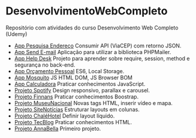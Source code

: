 # DesenvolvimentoWebCompleto
Repositório com atividades do curso Desenvolvimento Web Completo (Udemy)

* [App Pesquisa Endereço](https://github.com/CaiqueVidal/DesenvolvimentoWebCompleto/blob/master/Gifs/gAppPesquisaEndereco.gif) Consumir API (ViaCEP) com retorno JSON.
* [App Send E-mail](https://github.com/CaiqueVidal/DesenvolvimentoWebCompleto/blob/master/Gifs/gAppSendEmail.gif) Aplicação para utilizar a biblioteca PHPMailer.
* [App Help Desk](https://github.com/CaiqueVidal/DesenvolvimentoWebCompleto/blob/master/Gifs/gAppHelpDesk.gif) Projeto para aprender sobre require, session, method e segurança no back-end.
* [App Orçamento Pessoal](https://github.com/CaiqueVidal/DesenvolvimentoWebCompleto/blob/master/Gifs/gAppOrcamentoPessoal.gif) ES6, Local Storage. 
* [App Mosquito](https://github.com/CaiqueVidal/DesenvolvimentoWebCompleto/blob/master/Gifs/gAppMosquito.gif) JS HTML DOM, JS Browser BOM
* [App Calculadora](https://github.com/CaiqueVidal/DesenvolvimentoWebCompleto/blob/master/Gifs/gAppCalculadora.gif) Praticar conhecimentos JavaScript.
* [Projeto Spotify](https://github.com/CaiqueVidal/DesenvolvimentoWebCompleto/blob/master/Gifs/gSpotify.gif) Design responsivo, parallax e carousel.
* [Projeto Finnans](https://github.com/CaiqueVidal/DesenvolvimentoWebCompleto/blob/master/Gifs/gFinans.gif) Praticar conhecimentos Boostrap.
* [Projeto MuseuNacional](https://github.com/CaiqueVidal/DesenvolvimentoWebCompleto/blob/master/Gifs/gMuseuNacional.gif) Novas tags HTML, inserir vídeo e mapa.
* [Projeto SiteNotícias](https://github.com/CaiqueVidal/DesenvolvimentoWebCompleto/blob/master/Gifs/gSiteNoticia.gif) Estruturar layouts em colunas.
* [Projeto ChaléHotel](https://github.com/CaiqueVidal/DesenvolvimentoWebCompleto/blob/master/Gifs/gChaleHotel.gif) Definir layout líquido.
* [Projeto TecBlog](https://github.com/CaiqueVidal/DesenvolvimentoWebCompleto/blob/master/Gifs/gTecBlog.gif) Praticar conhecimentos HTML.
* [Projeto AnnaBella](https://github.com/CaiqueVidal/DesenvolvimentoWebCompleto/blob/master/Gifs/gAnnaBella.gif) Primeiro projeto.
